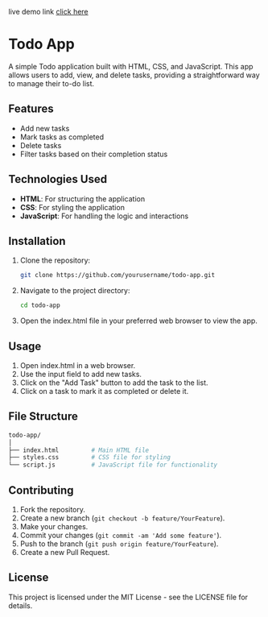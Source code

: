 live demo link [click here](https://frksarkar.github.io/to-do-lisht/)

# Todo App

A simple Todo application built with HTML, CSS, and JavaScript. This app allows users to add, view, and delete tasks, providing a straightforward way to manage their to-do list.

## Features

- Add new tasks
- Mark tasks as completed
- Delete tasks
- Filter tasks based on their completion status

## Technologies Used

- **HTML**: For structuring the application
- **CSS**: For styling the application
- **JavaScript**: For handling the logic and interactions

## Installation

1. Clone the repository:

   ```bash
   git clone https://github.com/yourusername/todo-app.git
   ```
   
2. Navigate to the project directory:

   ```bash
   cd todo-app
   ```
   
3. Open the index.html file in your preferred web browser to view the app.

## Usage

1. Open index.html in a web browser.
2. Use the input field to add new tasks.
3. Click on the "Add Task" button to add the task to the list.
4. Click on a task to mark it as completed or delete it.

## File Structure

   ```graphql
   todo-app/
   │
   ├── index.html         # Main HTML file
   ├── styles.css         # CSS file for styling
   └── script.js          # JavaScript file for functionality
   ```

## Contributing

1. Fork the repository.
2. Create a new branch (`git checkout -b feature/YourFeature`).
3. Make your changes.
4. Commit your changes (`git commit -am 'Add some feature'`).
5. Push to the branch (`git push origin feature/YourFeature`).
6. Create a new Pull Request.

## License

This project is licensed under the MIT License - see the LICENSE file for details.



